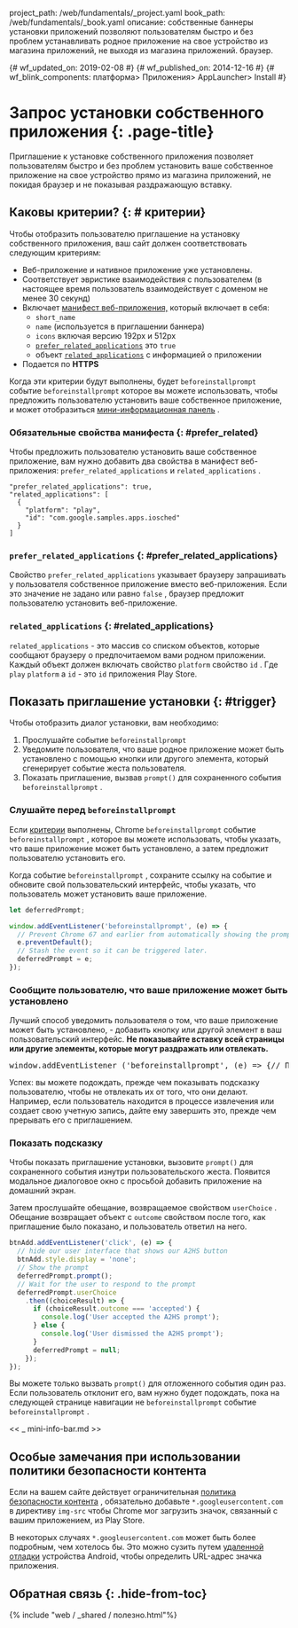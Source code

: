 project_path: /web/fundamentals/_project.yaml book_path: /web/fundamentals/_book.yaml описание: собственные баннеры установки приложений позволяют пользователям быстро и без проблем устанавливать родное приложение на свое устройство из магазина приложений, не выходя из магазина приложений. браузер.

{# wf_updated_on: 2019-02-08 #} {# wf_published_on: 2014-12-16 #} {# wf_blink_components: платформа> Приложения> AppLauncher> Install #}

# Запрос установки собственного приложения {: .page-title}

Приглашение  к установке собственного приложения позволяет пользователям быстро и без проблем установить ваше собственное приложение на свое устройство прямо из магазина приложений, не покидая браузер и не показывая раздражающую вставку.

## Каковы критерии? {: # критерии}

Чтобы отобразить пользователю приглашение на установку собственного приложения, ваш сайт должен соответствовать следующим критериям:

- Веб-приложение и нативное приложение уже установлены.
- Соответствует эвристике взаимодействия с пользователем (в настоящее время пользователь взаимодействует с доменом не менее 30 секунд)
- Включает [манифест веб-приложения,](/web/fundamentals/web-app-manifest/) который включает в себя:
    -  `short_name`
    -  `name` (используется в приглашении баннера)
    -  `icons` включая версию 192px и 512px
    -  [`prefer_related_applications`](#prefer_related) это `true`
    -  объект [`related_applications`](#prefer_related) с информацией о приложении
- Подается по **HTTPS**

Когда эти критерии будут выполнены, будет `beforeinstallprompt` событие `beforeinstallprompt` которое вы можете использовать, чтобы предложить пользователю установить ваше собственное приложение, и может отобразиться [мини-информационная панель](#mini-info-bar) .

### Обязательные свойства манифеста {: #prefer_related}

Чтобы предложить пользователю установить ваше собственное приложение, вам нужно добавить два свойства в манифест веб-приложения: `prefer_related_applications` и `related_applications` .

```
"prefer_related_applications": true,
"related_applications": [
  {
    "platform": "play",
    "id": "com.google.samples.apps.iosched"
  }
]
```

### `prefer_related_applications` {: #prefer_related_applications}

Свойство `prefer_related_applications` указывает браузеру запрашивать у пользователя собственное приложение вместо веб-приложения. Если это значение не задано или равно `false` , браузер предложит пользователю установить веб-приложение.

### `related_applications` {: #related_applications}

`related_applications` - это массив со списком объектов, которые сообщают браузеру о предпочитаемом вами родном приложении. Каждый объект должен включать свойство `platform` свойство `id` . Где `play` `platform` а `id` - это `id` приложения Play Store.

## Показать приглашение установки {: #trigger}

Чтобы отобразить диалог установки, вам необходимо:

1. Прослушайте событие `beforeinstallprompt`
2. Уведомите пользователя, что ваше родное приложение может быть установлено с помощью кнопки или другого элемента, который сгенерирует событие жеста пользователя.
3. Показать приглашение, вызвав `prompt()` для сохраненного события `beforeinstallprompt` .

### Слушайте перед `beforeinstallprompt`

Если [критерии](#criteria) выполнены, Chrome `beforeinstallprompt` событие `beforeinstallprompt` , которое вы можете использовать, чтобы указать, что ваше приложение может быть установлено, а затем предложит пользователю установить его.

Когда событие `beforeinstallprompt` , сохраните ссылку на событие и обновите свой пользовательский интерфейс, чтобы указать, что пользователь может установить ваше приложение.

```js
let deferredPrompt;

window.addEventListener('beforeinstallprompt', (e) => {
  // Prevent Chrome 67 and earlier from automatically showing the prompt
  e.preventDefault();
  // Stash the event so it can be triggered later.
  deferredPrompt = e;
});
```

### Сообщите пользователю, что ваше приложение может быть установлено

Лучший способ уведомить пользователя о том, что ваше приложение может быть установлено, - добавить кнопку или другой элемент в ваш пользовательский интерфейс. **Не показывайте вставку всей страницы или другие элементы, которые могут раздражать или отвлекать.**

<pre class="prettyprint">window.addEventListener ('beforeinstallprompt', (e) => {// Предотвращение автоматического отображения приглашения Chrome 67 и более ранних версий e.preventDefault (); // Сохранение события, чтобы его можно было запустить позже. deferredPrompt = e; <strong>// Обновление пользовательского интерфейса уведомляет пользователя, которого он может добавить на домашний экран btnAdd.style.display = 'block';</strong> });</pre>

Успех: вы можете подождать, прежде чем показывать подсказку пользователю, чтобы не отвлекать их от того, что они делают. Например, если пользователь находится в процессе извлечения или создает свою учетную запись, дайте ему завершить это, прежде чем прерывать его с приглашением.

### Показать подсказку

Чтобы показать приглашение установки, вызовите `prompt()` для сохраненного события изнутри пользовательского жеста. Появится модальное диалоговое окно с просьбой добавить приложение на домашний экран.

Затем прослушайте обещание, возвращаемое свойством `userChoice` . Обещание возвращает объект с `outcome` свойством после того, как приглашение было показано, и пользователь ответил на него.

```js
btnAdd.addEventListener('click', (e) => {
  // hide our user interface that shows our A2HS button
  btnAdd.style.display = 'none';
  // Show the prompt
  deferredPrompt.prompt();
  // Wait for the user to respond to the prompt
  deferredPrompt.userChoice
    .then((choiceResult) => {
      if (choiceResult.outcome === 'accepted') {
        console.log('User accepted the A2HS prompt');
      } else {
        console.log('User dismissed the A2HS prompt');
      }
      deferredPrompt = null;
    });
});
```

Вы можете только вызвать `prompt()` для отложенного события один раз. Если пользователь отклонит его, вам нужно будет подождать, пока на следующей странице навигации не `beforeinstallprompt` событие `beforeinstallprompt` .

<< _ mini-info-bar.md >>

## Особые замечания при использовании политики безопасности контента

Если на вашем сайте действует ограничительная [политика безопасности контента](/web/fundamentals/security/csp/) , обязательно добавьте `*.googleusercontent.com` в директиву `img-src` чтобы Chrome мог загрузить значок, связанный с вашим приложением, из Play Store.

В некоторых случаях `*.googleusercontent.com` может быть более подробным, чем хотелось бы. Это можно сузить путем [удаленной отладки](/web/tools/chrome-devtools/remote-debugging/) устройства Android, чтобы определить URL-адрес значка приложения.

## Обратная связь {: .hide-from-toc}

{% include "web / _shared / полезно.html"%}

<div class="clearfix"></div>
